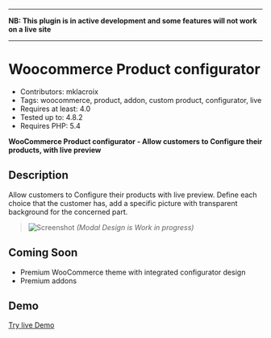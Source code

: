 ----

**NB: This plugin is in active development and some features will not work on a live site**

----

# Woocommerce Product configurator 
- Contributors: mklacroix
- Tags: woocommerce, product, addon, custom product, configurator, live
- Requires at least: 4.0
- Tested up to: 4.8.2
- Requires PHP: 5.4

**WooCommerce Product configurator - Allow customers to Configure their products, with live preview**

## Description
Allow customers to Configure their products with live preview. 
Define each choice that the customer has, add a specific picture with transparent background for the concerned part.

> ![Screenshot](https://raw.githubusercontent.com/marcusig/woocommerce-product-configurator/master/woocommerce-configurator-preview.png) 
> *(Modal Design is Work in progress)*

## Coming Soon

- Premium WooCommerce theme with integrated configurator design
- Premium addons

## Demo 

[Try live Demo](http://demos.mklacroix.com/shop/custom-chair/)